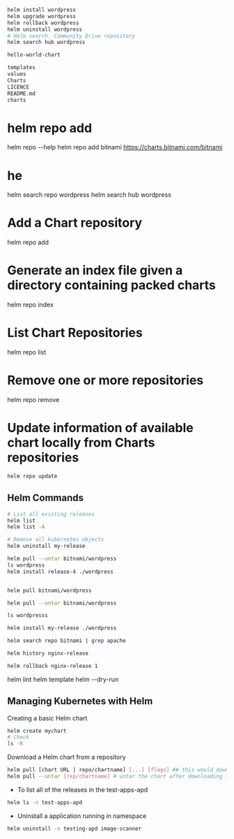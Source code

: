 ```bash

helm install wordpress
helm upgrade wordpress
helm rollback wordpress
helm uninstall wordpress
# Helm search. Community Drive repository
helm search hub wordpress
```

```bash
hello-world-chart

templates
values
Charts
LICENCE
README.md
charts
```

# helm repo add

helm repo --help
helm repo add bitnami https://charts.bitnami.com/bitnami

# he

helm search repo wordpress
helm search hub wordpress

# Add a Chart repository

helm repo add

# Generate an index file given a directory containing packed charts

helm repo index

# List Chart Repositories

helm repo list

# Remove one or more repositories

helm repo remove

# Update information of available chart locally from Charts repositories

```bash
helm repo update

```

## Helm Commands

```bash
# List all existing releases
helm list
helm list -A

# Remove all kubernetes objects
helm uninstall my-release

helm pull --untar bitnami/wordpress
ls wordpress
helm install release-4 ./wordpress


helm pull bitnami/wordpress

helm pull --untar bitnami/wordpress

ls wordpresss

helm install my-release ./wordpress

helm search repo bitnami | grep apache

helm history nginx-release

helm rollback nginx-release 1
```

helm lint
helm template
helm --dry-run

## Managing Kubernetes with Helm

Creating a basic Helm chart

```bash
helm create mychart
# Check
ls -R
```

Download a Helm chart from a repository

```bash
helm pull [chart URL | repo/chartname] [...] [flags] ## this would download a helm, not install
helm pull --untar [rep/chartname] # untar the chart after downloading it
```

- To list all of the releases in the test-apps-apd

```bash
helm ls -n test-apps-apd
```

- Uninstall a application running in namespace

```bash
helm uninstall -n testing-apd image-scanner
```
